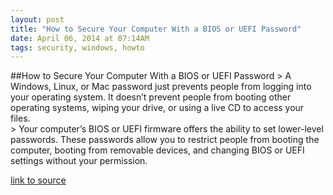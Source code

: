 ```yaml
---
layout: post
title: "How to Secure Your Computer With a BIOS or UEFI Password"
date: April 06, 2014 at 07:14AM
tags: security, windows, howto
---
```

##How to Secure Your Computer With a BIOS or UEFI Password
&gt; A Windows, Linux, or Mac password just prevents people from logging into your operating system. It doesn’t prevent people from booting other operating systems, wiping your drive, or using a live CD to access your files.  
&gt; Your computer’s BIOS or UEFI firmware offers the ability to set lower-level passwords. These passwords allow you to restrict people from booting the computer, booting from removable devices, and changing BIOS or UEFI settings without your permission.

[link to source](http://ift.tt/1pUrEIK) 

